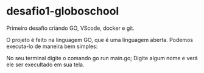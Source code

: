 # desafio1-globoschool
Primeiro desafio criando GO, VScode, docker e git.

O projeto é feito na linguagem GO, que é uma linguagem aberta. 
Podemos executa-lo de maneira bem simples:

No seu terminal digite o comando go run main.go;
Digite algum nome e verá ele ser execultado em sua tela.